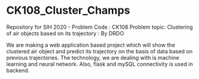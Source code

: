 # CK108_Cluster_Champs
Repository for SIH 2020 - Problem Code : CK108 
Problem topic: Clustering of air objects based on its trajectory : By DRDO

We are making a web application based project which will show the clustered air object and predict its trajectory on the basis of data based on previous trajectories. The technology, we are dealing with is machine learning and neural network. Also, flask and mySQL connectivity is used in backend. 
